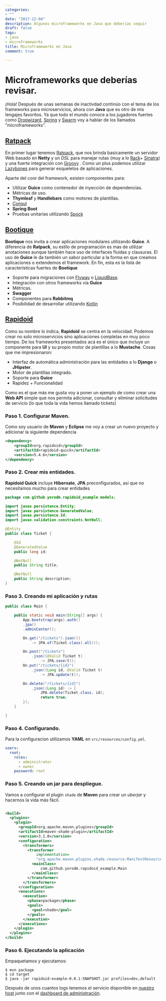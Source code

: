 ```yaml
---
categories:
- ""
date: "2017-12-04"
description: Algunos microframeworks en Java que deberías seguir
draft: false
tags:
- java
- microframeworks
title: Microframeworks en Java
comment: true

---
```


# Microframeworks que deberías revisar.

¡Hola! Después de unas semanas de inactivdad continúo con el tema de los
frameworks para microservicios, ahora con **Java** que es otro de mis lengajes
favoritos. Ya que todo el mundo conoce a los jugadores fuertes como
[Dropwizard](http://www.dropwizard.io ),
[Spring](https://projects.spring.io/spring-boot/) y [Swarm](wildfly-swarm.io/)
voy a hablar de los llamados "microframeworks".

## [Ratpack](http://www.ratpack.io )

En primer lugar tenemos [Ratpack](http://www.ratpack.io ), que nos brinda
basicamente un servidor Web basado en **Netty** y un *DSL* para manejar rutas
(muy a lo [Rack](http://rack.github.io )+ [Sinatra](http://sinatrarb.com/ )) y
una fuerte integración con [Groovy](http://groovy-lang.org/ ) . Como un plus
podemos utilizar [Lazybones](https://github.com/pledbrook/lazybones ) para
generar esqueletos de aplicaciones.

Aparte del *core* del framework, existen componentes para:

- Utilizar **Guice** como contenedor de inyección de dependencias.
- Métricas de uso.
- **Thymleaf** y **Handlebars** como motores de plantillas.
- [Consul](http://www.consul.io )
- **Spring Boot**
- Pruebas unitarias utilizando [Spock](http://spockframework.org/ )


## [Bootique](http://bootique.io )

**Bootique** nos invita a crear aplicaciones modulares utilizando **Guice**. A
diferencia de **Ratpack**, su estilo de programación es mas de utilizar
anotaciones aunque también hace uso de interfaces fluidas y clausuras. El uso de
**Guice** le da también un sabor particular a la forma en que creamos
aplicaciones o extendemos el framework. En fin, esta es la lista de
características fuertes de **Bootique**

- Soporte para migraciones con [Flyway](http://flyway.orge ) o
  [LiquidBase](http://www.liquibase.org/ ).
- Integración con otros frameworks vía **Guice**
- Métricas.
- **Swagger**
- Componentes para **Rabbitmq**
- Posibilidad de desarrollar utilizando [Kotlin](http://kotlinlang.org/ )

## [Rapidoid](http://www.rapidoid.org/ )

Como su nombre lo indica, **Rapidoid** se centra en la velocidad. Podemos crear
no solo microservicios sino aplicaciones completas en muy poco tiempo. De los
frameworks presentados acá es el único que incluye un componente para **UI** y
su propio motor de plantillas a lo **Mustache**. Cosas que me impresionaron:

- Interfaz de automática administración para las entidades a lo **Django** o
  **JHipster**.
- Motor de plantillas integrado.
- Soporte para **Guice**
- Rapidez + Funcionalidad

Como es el que más me gusta voy a poner un ejemplo de como crear una **Web API**
simple que nos permita adicionar, consultar y eliminar solicitudes de servicio
(lo que toda la vida hemos llamado tickets)

### Paso 1. Configurar Maven.

Como soy usuario de **Maven** y **Eclipse** me voy a crear un nuevo proyecto y
adicionar la siguiente dependencia

```xml
<dependency>
    <groupId>org.rapidoid</groupId>
    <artifactId>rapidoid-quick</artifactId>
    <version>5.4.6</version>
</dependency>
```

### Paso 2. Crear mis entidades.

**Rapidoid Quick** incluye **Hibernate**, **JPA** preconfigurados, así que no
necesitamos mucho para crear entidades

```java
package com.github.yorodm.rapidoid_example.models;

import javax.persistence.Entity;
import javax.persistence.GeneratedValue;
import javax.persistence.Id;
import javax.validation.constraints.NotNull;

@Entity
public class Ticket {

    @Id
    @GeneratedValue
    public long id;

    @NotNull
    public String title;

    @NotNull
    public String description;
}
```

### Paso 3. Creando mi aplicación y rutas

```java
public class Main {

    public static void main(String[] args) {
        App.bootstrap(args).auth()
        .jpa()
        .adminCenter();

        On.get("/tickets").json(()
            -> JPA.of(Ticket.class).all());

        On.post("/tickets")
            .json((@Valid Ticket t)
                -> JPA.save(t));
        On.put("/tickets/{id}")
            .json((Long id, @Valid Ticket t)
                -> JPA.update(t));

        On.delete("/tickets/{id}")
            .json((Long id) -> {
                JPA.delete(Ticket.class, id);
                return true;
        });
    }

}
```

### Paso 4. Configurando.

Para la configuracion utilizamos **YAML** en `src/resources/config.yml`.

```yaml
users:
  root:
    roles:
      - administrator
      - owner
    password: root
```

### Paso 5. Creando un jar para despliegue.

Vamos a configurar el plugin `shade` de **Maven** para crear un *uberjar* y
hacernos la vida más fácil.

```xml

<build>
  <plugins>
    <plugin>
      <groupId>org.apache.maven.plugins</groupId>
      <artifactId>maven-shade-plugin</artifactId>
      <version>3.1.0</version>
      <configuration>
        <transformers>
          <transformer
              implementation=
              "org.apache.maven.plugins.shade.resource.ManifestResourceTransformer">
            <mainClass>
                com.github.yorodm.rapidoid_example.Main
            </mainClass>
          </transformer>
        </transformers>
      </configuration>
      <executions>
        <execution>
          <phase>package</phase>
          <goals>
            <goal>shade</goal>
          </goals>
        </execution>
      </executions>
    </plugin>
  </plugins>
</build>
```

### Paso 6. Ejecutando la aplicación

Empaquetamos y ejecutamos:

```console
$ mvn package
$ cd target
$ java -jar rapidoid-example-0.0.1-SNAPSHOT.jar profiles=dev,default
```

Después de unos cuantos logs tenemos el servicio disponible en [nuestro
host](http://localhost:8080/tickets ) junto con el [dashboard de administración](http://localhost:8080/_).
